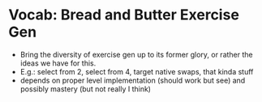 # Vocab: Bread and Butter Exercise Gen

- Bring the diversity of exercise gen up to its former glory, or rather the ideas we have for this.
- E.g.: select from 2, select from 4, target native swaps, that kinda stuff
- depends on proper level implementation (should work but see) and possibly mastery (but not really I think)